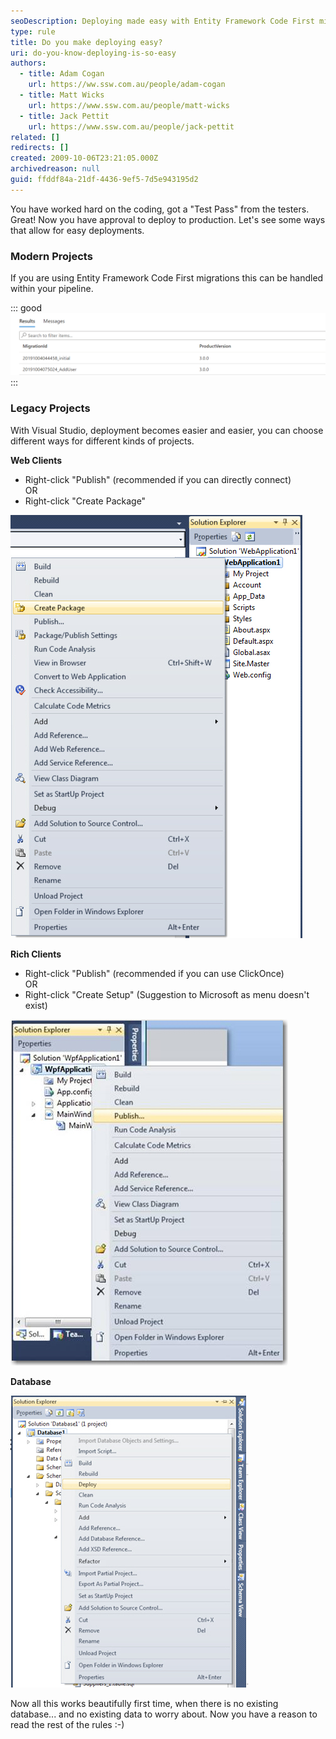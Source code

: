 ```yaml
---
seoDescription: Deploying made easy with Entity Framework Code First migrations and Visual Studio's publishing options for web, rich clients, and databases.
type: rule
title: Do you make deploying easy?
uri: do-you-know-deploying-is-so-easy
authors:
  - title: Adam Cogan
    url: https://ww.ssw.com.au/people/adam-cogan
  - title: Matt Wicks
    url: https://www.ssw.com.au/people/matt-wicks
  - title: Jack Pettit
    url: https://www.ssw.com.au/people/jack-pettit
related: []
redirects: []
created: 2009-10-06T23:21:05.000Z
archivedreason: null
guid: ffddf84a-21df-4436-9ef5-7d5e943195d2
---
```


You have worked hard on the coding, got a "Test Pass" from the testers. Great! Now you have approval to deploy to production. Let's see some ways that allow for easy deployments.

<!--endintro-->

### Modern Projects

If you are using Entity Framework Code First migrations this can be handled within your pipeline.

::: good
![Figure: Using EF Migrations within your pipeline to apply these changes automatically](efmigrations.png)
:::

### Legacy Projects

With Visual Studio, deployment becomes easier and easier, you can choose different ways for different kinds of projects.

**Web Clients**

- Right-click "Publish" (recommended if you can directly connect)  
  OR
- Right-click "Create Package"

![Figure: For a web app it is just one click](PublishWeb.jpg)

**Rich Clients**

- Right-click "Publish" (recommended if you can use ClickOnce)  
  OR
- Right-click "Create Setup" (Suggestion to Microsoft as menu doesn't exist)

![Figure: For a Windows clients it is also just one click](PublishRichClient.jpg)

**Database**

![Figure: For the Database it is... well one click is what you need to aim for](PublishDatabase.jpg)

Now all this works beautifully first time, when there is no existing database... and no existing data to worry about. Now you have a reason to read the rest of the rules :-)
